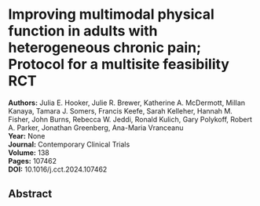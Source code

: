 # Improving multimodal physical function in adults with heterogeneous chronic pain; Protocol for a multisite feasibility RCT

**Authors:** Julia E. Hooker, Julie R. Brewer, Katherine A. McDermott, Millan Kanaya, Tamara J. Somers, Francis Keefe, Sarah Kelleher, Hannah M. Fisher, John Burns, Rebecca W. Jeddi, Ronald Kulich, Gary Polykoff, Robert A. Parker, Jonathan Greenberg, Ana-Maria Vranceanu  
**Year:** None  
**Journal:** Contemporary Clinical Trials  
**Volume:** 138  
**Pages:** 107462  
**DOI:** 10.1016/j.cct.2024.107462  

## Abstract


